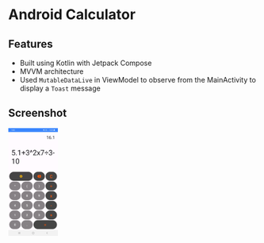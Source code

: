# Android Calculator

## Features
- Built using Kotlin with Jetpack Compose
- MVVM architecture
- Used `MutableDataLive` in ViewModel to observe from the MainActivity to display a `Toast` message

## Screenshot
<img src="./images/calculator.jpg" width="100">
